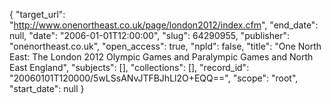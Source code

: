 {
  "target_url": "http://www.onenortheast.co.uk/page/london2012/index.cfm", 
  "end_date": null, 
  "date": "2006-01-01T12:00:00", 
  "slug": 64290955, 
  "publisher": "onenortheast.co.uk", 
  "open_access": true, 
  "npld": false, 
  "title": "One North East: The London 2012 Olympic Games and Paralympic Games and North East England", 
  "subjects": [], 
  "collections": [], 
  "record_id": "20060101T120000/5wLSsANvJTFBJhLl2O+EQQ==", 
  "scope": "root", 
  "start_date": null
}

